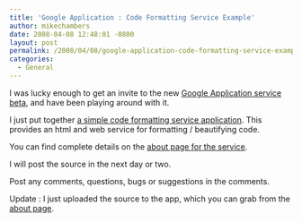 ```yaml
---
title: 'Google Application : Code Formatting Service Example'
author: mikechambers
date: 2008-04-08 12:48:01 -0800
layout: post
permalink: /2008/04/08/google-application-code-formatting-service-example/
categories:
  - General
---
```



I was lucky enough to get an invite to the new [Google Application service beta][1], and have been playing around with it.

I just put together [a simple code formatting service application][2]. This provides an html and web service for formatting / beautifying code.

You can find complete details on the [about page for the service][2].

I will post the source in the next day or two.

Post any comments, questions, bugs or suggestions in the comments.

Update : I just uploaded the source to the app, which you can grab from the [about page][2].

 [1]: http://code.google.com/appengine/
 [2]: http://xzfv.appspot.com/s/about.html